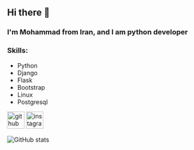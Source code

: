 ## Hi there 👋

### I'm Mohammad from Iran, and I am python developer

### Skills: 
* Python
* Django
* Flask
* Bootstrap
* Linux
* Postgresql


[<img src='https://cdn.jsdelivr.net/npm/simple-icons@3.0.1/icons/github.svg' alt='github' height='40'>](https://github.com/Ayazadeh)  [<img src='https://cdn.jsdelivr.net/npm/simple-icons@3.0.1/icons/instagram.svg' alt='instagram' height='40'>](https://www.instagram.com/m.ayazadeh/)  



![GitHub stats](https://github-readme-stats.vercel.app/api?username=Ayazadeh&show_icons=true) 
